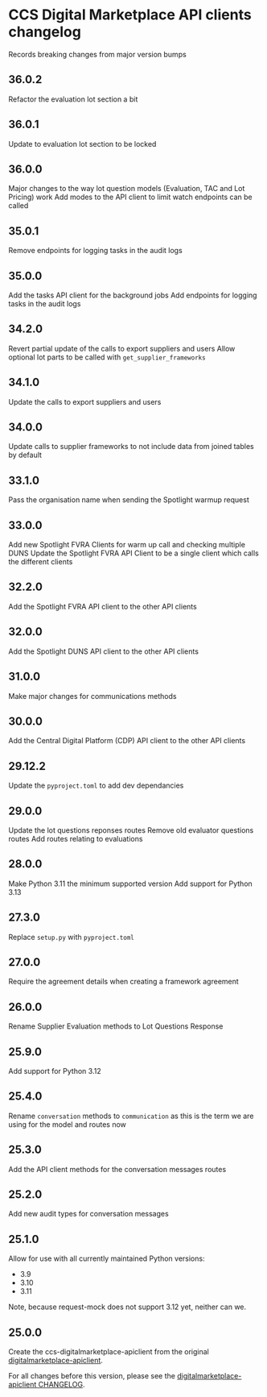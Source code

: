 # CCS Digital Marketplace API clients changelog

Records breaking changes from major version bumps

## 36.0.2

Refactor the evaluation lot section a bit

## 36.0.1

Update to evaluation lot section to be locked

## 36.0.0

Major changes to the way lot question models (Evaluation, TAC and Lot Pricing) work
Add modes to the API client to limit watch endpoints can be called

## 35.0.1

Remove endpoints for logging tasks in the audit logs

## 35.0.0

Add the tasks API client for the background jobs
Add endpoints for logging tasks in the audit logs

## 34.2.0

Revert partial update of the calls to export suppliers and users
Allow optional lot parts to be called with `get_supplier_frameworks`

## 34.1.0

Update the calls to export suppliers and users

## 34.0.0

Update calls to supplier frameworks to not include data from joined tables by default

## 33.1.0

Pass the organisation name when sending the Spotlight warmup request

## 33.0.0

Add new Spotlight FVRA Clients for warm up call and checking multiple DUNS
Update the Spotlight FVRA API Client to be a single client which calls the different clients

## 32.2.0

Add the Spotlight FVRA API client to the other API clients

## 32.0.0

Add the Spotlight DUNS API client to the other API clients

## 31.0.0

Make major changes for communications methods

## 30.0.0

Add the Central Digital Platform (CDP) API client to the other API clients

## 29.12.2

Update the `pyproject.toml` to add dev dependancies

## 29.0.0

Update the lot questions reponses routes
Remove old evaluator questions routes
Add routes relating to evaluations

## 28.0.0

Make Python 3.11 the minimum supported version
Add support for Python 3.13

## 27.3.0

Replace `setup.py` with `pyproject.toml`

## 27.0.0

Require the agreement details when creating a framework agreement

## 26.0.0

Rename Supplier Evaluation methods to Lot Questions Response

## 25.9.0

Add support for Python 3.12

## 25.4.0

Rename `conversation` methods to `communication` as this is the term we are using for the model and routes now

## 25.3.0

Add the API client methods for the conversation messages routes

## 25.2.0

Add new audit types for conversation messages

## 25.1.0

Allow for use with all currently maintained Python versions:
- 3.9
- 3.10
- 3.11

Note, because request-mock does not support 3.12 yet, neither can we.

## 25.0.0

Create the ccs-digitalmarketplace-apiclient from the original [digitalmarketplace-apiclient](https://github.com/Crown-Commercial-Service/digitalmarketplace-apiclient/pulls).

For all changes before this version, please see the [digitalmarketplace-apiclient CHANGELOG](https://github.com/Crown-Commercial-Service/digitalmarketplace-apiclient/blob/main/CHANGELOG.md).
